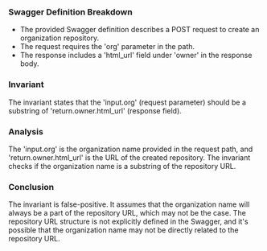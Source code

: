 ### Swagger Definition Breakdown
- The provided Swagger definition describes a POST request to create an organization repository.
- The request requires the 'org' parameter in the path.
- The response includes a 'html_url' field under 'owner' in the response body.

### Invariant
The invariant states that the 'input.org' (request parameter) should be a substring of 'return.owner.html_url' (response field).

### Analysis
The 'input.org' is the organization name provided in the request path, and 'return.owner.html_url' is the URL of the created repository. The invariant checks if the organization name is a substring of the repository URL.

### Conclusion
The invariant is false-positive. It assumes that the organization name will always be a part of the repository URL, which may not be the case. The repository URL structure is not explicitly defined in the Swagger, and it's possible that the organization name may not be directly related to the repository URL.

